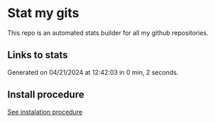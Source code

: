 # Stat my gits

This repo is an automated stats builder for all my github repositories.

## Links to stats


Generated on 04/21/2024 at 12:42:03 in 0 min, 2 seconds.

## Install procedure

[See instalation procedure](./src/install.md)

